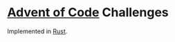 [Advent of Code][advent-of-code] Challenges
===========================================

Implemented in [Rust][rust-lang].

[advent-of-code]: http://adventofcode.com/
[rust-lang]: http://rust-lang.org
